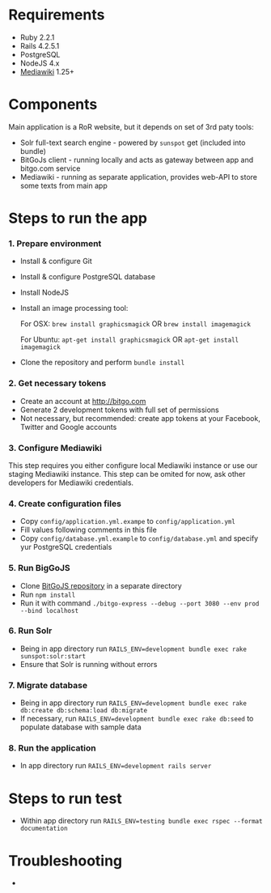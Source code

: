 # Requirements

- Ruby 2.2.1
- Rails 4.2.5.1
- PostgreSQL
- NodeJS 4.x
- [Mediawiki](https://mediawiki.org) 1.25+

# Components

Main application is a RoR website, but it depends on set of 3rd paty tools:

- Solr full-text search engine - powered by `sunspot` get (included into bundle)
- BitGoJs client - running locally and acts as gateway between app and bitgo.com service
- Mediawiki - running as separate application, provides web-API to store some texts from main app

# Steps to run the app

### 1. Prepare environment

* Install & configure Git
* Install & configure PostgreSQL database
* Install NodeJS
* Install an image processing tool:

     For OSX: `brew install graphicsmagick` OR  `brew install imagemagick`

     For Ubuntu: `apt-get install graphicsmagick` OR `apt-get install imagemagick` 
 
* Clone the repository and perform `bundle install`

### 2. Get necessary tokens

* Create an account at http://bitgo.com
* Generate 2 development tokens with full set of permissions
* Not necessary, but recommended: create app tokens at your Facebook, Twitter and Google accounts

### 3. Configure Mediawiki

This step requires you either configure local Mediawiki instance or use our staging Mediawiki instance.
This step can be omited for now, ask other developers for Mediawiki credentials.

### 4. Create configuration files

* Copy `config/application.yml.exampe` to `config/application.yml`
* Fill values following comments in this file
* Copy `config/database.yml.example` to `config/database.yml` and specify yur PostgreSQL credentials

### 5. Run BigGoJS

* Clone [BitGoJS repository](https://github.com/BitGo/BitGoJS) in a separate directory
* Run `npm install`
* Run it with command `./bitgo-express --debug --port 3080 --env prod --bind localhost`

### 6. Run Solr

* Being in app directory run `RAILS_ENV=development bundle exec rake sunspot:solr:start`
* Ensure that Solr is running without errors

### 7. Migrate database

* Being in app directory run `RAILS_ENV=development bundle exec rake db:create db:schema:load db:migrate`
* If necessary, run `RAILS_ENV=development bundle exec rake db:seed` to populate database with sample data

### 8. Run the application

* In app directory run `RAILS_ENV=development rails server`

# Steps to run test

* Within app directory run `RAILS_ENV=testing bundle exec rspec --format documentation`

# Troubleshooting

-
